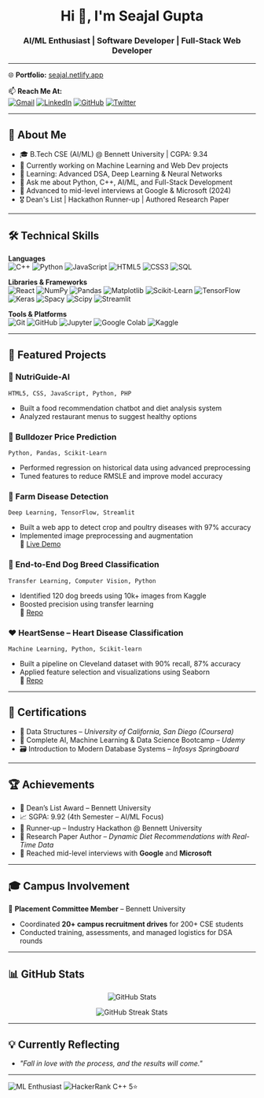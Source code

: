 <h1 align="center">Hi 👋, I'm Seajal Gupta</h1>
<h3 align="center">AI/ML Enthusiast | Software Developer | Full-Stack Web Developer</h3>


---

🌐 **Portfolio:** [seajal.netlify.app](https://seajal.netlify.app)

📫 **Reach Me At:**  
[![Gmail](https://img.shields.io/badge/-Gmail-red?style=flat-square&logo=gmail&logoColor=white)](mailto:guptaseajal2004@gmail.com)
[![LinkedIn](https://img.shields.io/badge/-LinkedIn-blue?style=flat-square&logo=linkedin&logoColor=white)](https://www.linkedin.com/in/seajal-gupta-0b2301243/)
[![GitHub](https://img.shields.io/badge/-GitHub-181717?style=flat-square&logo=github&logoColor=white)](https://github.com/Seajal2004)
[![Twitter](https://img.shields.io/badge/-Twitter-1DA1F2?style=flat-square&logo=twitter&logoColor=white)](https://x.com/gupta_seajal)

---

## 🧠 About Me

- 🎓 B.Tech CSE (AI/ML) @ Bennett University | CGPA: 9.34  
- 🔭 Currently working on Machine Learning and Web Dev projects  
- 🌱 Learning: Advanced DSA, Deep Learning & Neural Networks  
- 💬 Ask me about Python, C++, AI/ML, and Full-Stack Development  
- 🧩 Advanced to mid-level interviews at Google & Microsoft (2024)
- 🎖 Dean's List | Hackathon Runner-up | Authored Research Paper  

---

## 🛠 Technical Skills

**Languages**  
![C++](https://img.shields.io/badge/-C++-00599C?style=flat-square&logo=c%2B%2B&logoColor=white)
![Python](https://img.shields.io/badge/-Python-3776AB?style=flat-square&logo=python&logoColor=white)
![JavaScript](https://img.shields.io/badge/-JavaScript-F7DF1E?style=flat-square&logo=javascript&logoColor=black)
![HTML5](https://img.shields.io/badge/-HTML5-E34F26?style=flat-square&logo=html5&logoColor=white)
![CSS3](https://img.shields.io/badge/-CSS3-1572B6?style=flat-square&logo=css3&logoColor=white)
![SQL](https://img.shields.io/badge/-SQL-4479A1?style=flat-square&logo=mysql&logoColor=white)

**Libraries & Frameworks**  
![React](https://img.shields.io/badge/-React-61DAFB?style=flat-square&logo=react&logoColor=black)
![NumPy](https://img.shields.io/badge/-NumPy-013243?style=flat-square&logo=numpy&logoColor=white)
![Pandas](https://img.shields.io/badge/-Pandas-150458?style=flat-square&logo=pandas&logoColor=white)
![Matplotlib](https://img.shields.io/badge/-Matplotlib-11557C?style=flat-square&logo=python&logoColor=white)
![Scikit-Learn](https://img.shields.io/badge/-ScikitLearn-F7931E?style=flat-square&logo=scikitlearn&logoColor=white)
![TensorFlow](https://img.shields.io/badge/-TensorFlow-FF6F00?style=flat-square&logo=tensorflow&logoColor=white)
![Keras](https://img.shields.io/badge/-Keras-D00000?style=flat-square&logo=keras&logoColor=white)
![Spacy](https://img.shields.io/badge/-Spacy-09A3D5?style=flat-square&logo=spacy&logoColor=white)
![Scipy](https://img.shields.io/badge/-Scipy-8CAAE6?style=flat-square&logo=scipy&logoColor=white)
![Streamlit](https://img.shields.io/badge/-Streamlit-FF4B4B?style=flat-square&logo=streamlit&logoColor=white)

**Tools & Platforms**  
![Git](https://img.shields.io/badge/-Git-F05032?style=flat-square&logo=git&logoColor=white)
![GitHub](https://img.shields.io/badge/-GitHub-181717?style=flat-square&logo=github&logoColor=white)
![Jupyter](https://img.shields.io/badge/-Jupyter-F37626?style=flat-square&logo=jupyter&logoColor=white)
![Google Colab](https://img.shields.io/badge/-Google%20Colab-F9AB00?style=flat-square&logo=google-colab&logoColor=white)
![Kaggle](https://img.shields.io/badge/-Kaggle-20BEFF?style=flat-square&logo=kaggle&logoColor=white)

---

## 📌 Featured Projects

### 🥗 NutriGuide-AI
`HTML5, CSS, JavaScript, Python, PHP`  
- Built a food recommendation chatbot and diet analysis system  
- Analyzed restaurant menus to suggest healthy options  

### 🚜 Bulldozer Price Prediction
`Python, Pandas, Scikit-Learn`  
- Performed regression on historical data using advanced preprocessing  
- Tuned features to reduce RMSLE and improve model accuracy  

### 🧪 Farm Disease Detection  
`Deep Learning, TensorFlow, Streamlit`  
- Built a web app to detect crop and poultry diseases with 97% accuracy  
- Implemented image preprocessing and augmentation  
🔗 [Live Demo](https://farm-disease-detection.streamlit.app/)

### 🐶 End-to-End Dog Breed Classification  
`Transfer Learning, Computer Vision, Python`  
- Identified 120 dog breeds using 10k+ images from Kaggle  
- Boosted precision using transfer learning  
🔗 [Repo](https://github.com/Seajal2004/end-to-end-dog-vision)

### ❤️ HeartSense – Heart Disease Classification  
`Machine Learning, Python, Scikit-learn`  
- Built a pipeline on Cleveland dataset with 90% recall, 87% accuracy  
- Applied feature selection and visualizations using Seaborn  
🔗 [Repo](https://github.com/Seajal2004/end-to-end-heart-disease-classification.git)

---

## 📜 Certifications
- 🧠 Data Structures – *University of California, San Diego (Coursera)*
- 🤖 Complete AI, Machine Learning & Data Science Bootcamp – *Udemy*
- 🗃️ Introduction to Modern Database Systems – *Infosys Springboard*

---

## 🏆 Achievements
- 🥇 Dean’s List Award – Bennett University  
- 📈 SGPA: 9.92 (4th Semester – AI/ML Focus)  
- 🥈 Runner-up – Industry Hackathon @ Bennett University  
- 📄 Research Paper Author – *Dynamic Diet Recommendations with Real-Time Data*  
- 🧠 Reached mid-level interviews with **Google** and **Microsoft**

---

## 🎓 Campus Involvement

🎯 **Placement Committee Member** – Bennett University  
- Coordinated **20+ campus recruitment drives** for 200+ CSE students  
- Conducted training, assessments, and managed logistics for DSA rounds

---

## 📊 GitHub Stats

<p align="center">
  <img src="https://github-readme-stats.vercel.app/api?username=Seajal2004&show_icons=true&theme=radical" alt="GitHub Stats" />
</p>

<p align="center">
  <img src="https://github-readme-streak-stats.herokuapp.com/?user=Seajal2004&theme=radical" alt="GitHub Streak Stats" />
</p>

---

## 💡 Currently Reflecting


- *"Fall in love with the process, and the results will come."*

 ---
 ![ML Enthusiast](https://img.shields.io/badge/AI%2FML-Enthusiast-blueviolet?style=for-the-badge)
 ![HackerRank C++ 5⭐](https://img.shields.io/badge/HackerRank-C++%205%E2%AD%90-brightgreen?style=for-the-badge&logo=hackerrank&logoColor=white)


